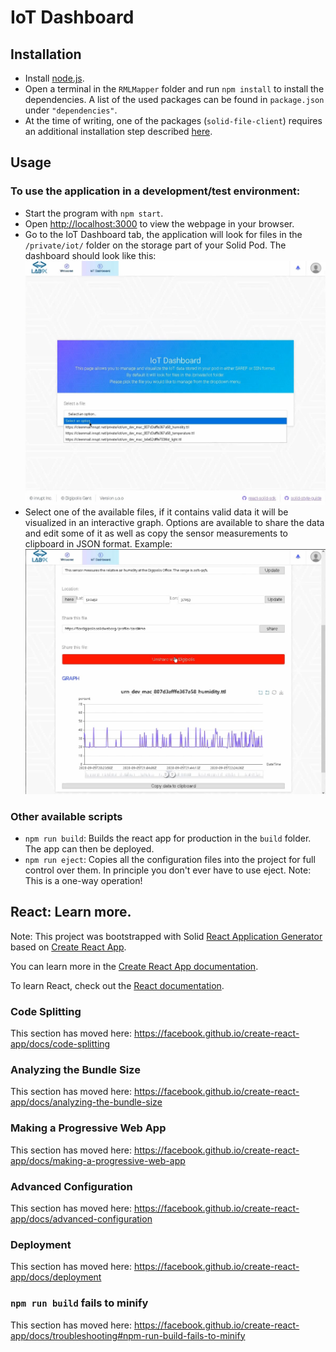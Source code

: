 # IoT Dashboard

## Installation

- Install [node.js](https://nodejs.org/en/).
- Open a terminal in the `RMLMapper` folder and run `npm install` to install the dependencies.
  A list of the used packages can be found in `package.json` under `"dependencies"`.
- At the time of writing, one of the packages (`solid-file-client`) requires an additional installation step described [here](https://github.com/jeff-zucker/solid-file-client/blob/master/README.md#installing).

## Usage

### To use the application in a development/test environment:

- Start the program with `npm start`.
- Open [http://localhost:3000](http://localhost:3000) to view the webpage in your browser.
- Go to the IoT Dashboard tab, the application will look for files in the `/private/iot/` folder on the storage part of your Solid Pod.
  The dashboard should look like this:
  ![image-20200908152347714](README.assets/image-20200908152347714.png)
- Select one of the available files, if it contains valid data it will be visualized in an interactive graph.
  Options are available to share the data and edit some of it as well as copy the sensor measurements to clipboard in JSON format.
  Example:
  ![image-20200908152457027](README.assets/image-20200908152457027.png)

### Other available scripts

- `npm run build`: Builds the react app for production in the `build` folder. The app can then be deployed.
- `npm run eject`: Copies all the configuration files into the project for full control over them. In principle you don't ever have to use eject.
  Note: This is a one-way operation!

## React: Learn more.

Note: This project was bootstrapped with Solid [React Application Generator](https://github.com/inrupt/generator-solid-react)  based on [Create React App](https://github.com/facebook/create-react-app).

You can learn more in the [Create React App documentation](https://facebook.github.io/create-react-app/docs/getting-started).

To learn React, check out the [React documentation](https://reactjs.org/).

### Code Splitting

This section has moved here: https://facebook.github.io/create-react-app/docs/code-splitting

### Analyzing the Bundle Size

This section has moved here: https://facebook.github.io/create-react-app/docs/analyzing-the-bundle-size

### Making a Progressive Web App

This section has moved here: https://facebook.github.io/create-react-app/docs/making-a-progressive-web-app

### Advanced Configuration

This section has moved here: https://facebook.github.io/create-react-app/docs/advanced-configuration

### Deployment

This section has moved here: https://facebook.github.io/create-react-app/docs/deployment

### `npm run build` fails to minify

This section has moved here: https://facebook.github.io/create-react-app/docs/troubleshooting#npm-run-build-fails-to-minify
